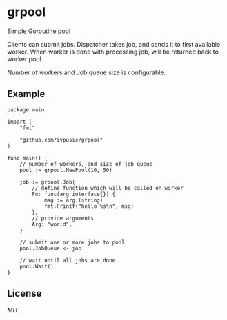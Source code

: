 # grpool
Simple Goroutine pool

Clients can submit jobs. Dispatcher takes job, and sends it to first available worker.
When worker is done with processing job, will be returned back to worker pool.

Number of workers and Job queue size is configurable.

## Example
```
package main

import (
	"fmt"

	"github.com/ivpusic/grpool"
)

func main() {
	// number of workers, and size of job queue
	pool := grpool.NewPool(10, 50)

	job := grpool.Job{
		// define function which will be called on worker
		Fn: func(arg interface{}) {
			msg := arg.(string)
			fmt.Printf("hello %s\n", msg)
		},
		// provide arguments
		Arg: "world",
	}

	// submit one or more jobs to pool
	pool.JobQueue <- job

	// wait until all jobs are done
	pool.Wait()
}

```

## License
*MIT*
